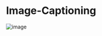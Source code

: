 # Image-Captioning



![image](https://user-images.githubusercontent.com/55872694/218245040-fea19824-c082-47c1-bc21-0b814e61cc9a.png)

